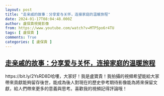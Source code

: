 ```yaml
---
layout: post
title: "走亲戚的故事：分享爱与关怀，连接家庭的温暖旅程"
date: 2024-01-17T08:04:48.000Z
author: 盧保貴視覺影像
from: https://www.youtube.com/watch?v=MTP5po6r4TU
tags: [ 盧保貴 ]
comments: True
categories: [ 盧保貴 ]
---
```

<!--1705478688000-->
[走亲戚的故事：分享爱与关怀，连接家庭的温暖旅程](https://www.youtube.com/watch?v=MTP5po6r4TU)
------

<div>
https://bit.ly/2YsRD8D哈嘍，大家好！我是盧寶貴！我拍攝的視頻希望能給大家帶來貢獻能夠留存後世，能成為後人對現在的歷史參考期待影像能為將來保留文獻，給人們帶來更多的意義與思考。喜歡我的視頻記得評論哦！
</div>
